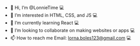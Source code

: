 - 👋 Hi, I’m @LonnieTime 💻
- 👀 I’m interested in HTML, CSS, and JS 💻
- 🌱 I’m currently learning React 💻
- 💞️ I’m looking to collaborate on making websites or apps 💻
- 📫 How to reach me Email: lorna.boles123@gmail.com 💻

<!---
LonnieTime/LonnieTime is a  special  repository because its `README.md` (this file) appears on your GitHub profile.
You can click the Preview link to take a look at your changes.
--->
